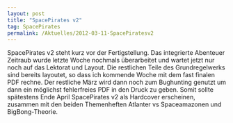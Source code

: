 ```yaml
---
layout: post
title: "SpacePirates v2"
tag: SpacePirates
permalink: /Aktuelles/2012-03-11-SpacePiratesv2
---
```



SpacePirates v2 steht kurz vor der Fertigstellung. Das integrierte Abenteuer Zeitraub wurde letzte Woche nochmals überarbeitet und wartet jetzt nur noch auf das Lektorat und Layout. Die restlichen Teile des Grundregelwerks sind bereits layoutet, so dass ich kommende Woche mit dem fast finalen PDF rechne. Der restliche März wird dann noch zum Bughunting genutzt um dann ein möglichst fehlerfreies PDF in den Druck zu geben. Somit sollte spätestens Ende April SpacePirates v2 als Hardcover erscheinen, zusammen mit den beiden Themenheften Atlanter vs Spaceamazonen und BigBong-Theorie.

